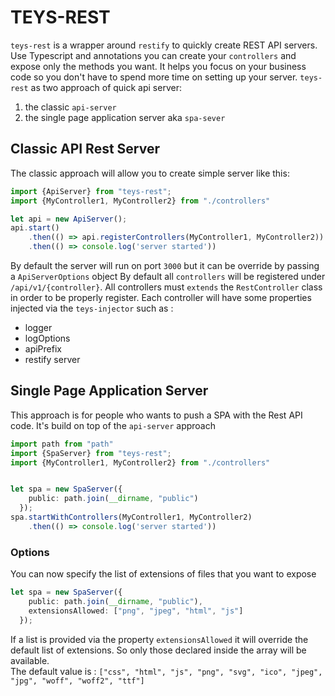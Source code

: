 # TEYS-REST
`teys-rest` is a wrapper around `restify` to quickly create REST API servers. 
Use Typescript and annotations you can create your `controllers` and expose only the methods you want. 
It helps you focus on your business code so you don't have to spend more time on setting up your server.
`teys-rest` as two approach of quick api server: 
1) the classic `api-server`
2) the single page application server aka `spa-sever`

## Classic API Rest Server

The classic approach will allow you to create simple server like this:

```typescript
import {ApiServer} from "teys-rest";
import {MyController1, MyController2} from "./controllers"

let api = new ApiServer();
api.start()
    .then(() => api.registerControllers(MyController1, MyController2))
    .then(() => console.log('server started'))

```

By default the server will run on port `3000` but it can be override by passing a `ApiServerOptions` object
By default all `controllers` will be registered under `/api/v1/{controller}`. All controllers must `extends` the `RestController` class in order to be properly register.
Each controller will have some properties injected via the `teys-injector` such as :
 - logger
 - logOptions
 - apiPrefix
 - restify server

## Single Page Application Server

This approach is for people who wants to push a SPA with the Rest API code. It's build on top of the `api-server` approach

```typescript
import path from "path"
import {SpaServer} from "teys-rest";
import {MyController1, MyController2} from "./controllers"


let spa = new SpaServer({
    public: path.join(__dirname, "public")
  });
spa.startWithControllers(MyController1, MyController2)
    .then(() => console.log('server started'))
```

### Options
You can now specify the list of extensions of files that you want to expose

```typescript
let spa = new SpaServer({
    public: path.join(__dirname, "public"),
    extensionsAllowed: ["png", "jpeg", "html", "js"]
  });
```
If a list is provided via the property `extensionsAllowed` it will override the default list of extensions. So only those declared inside the array will be available.  
The default value is : `["css", "html", "js", "png", "svg", "ico", "jpeg", "jpg", "woff", "woff2", "ttf"]`

